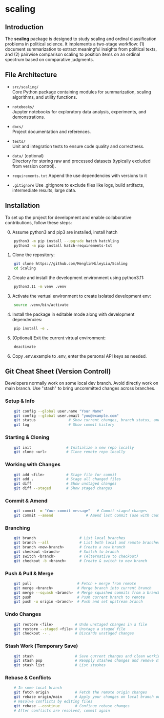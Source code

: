 # scaling

## Introduction

The **scaling** package is designed to study scaling and ordinal classification problems in political science. It implements a two-stage workflow: (1) document summarization to extract meaningful insights from political texts, and (2) pairwise comparison scaling to position items on an ordinal spectrum based on comparative judgments.

## File Architecture

- `src/scaling/`  
  Core Python package containing modules for summarization, scaling algorithms, and utility functions.

- `notebooks/`  
  Jupyter notebooks for exploratory data analysis, experiments, and demonstrations.

- `docs/`  
  Project documentation and references.

- `tests/`  
  Unit and integration tests to ensure code quality and correctness.

- `data/` (optional)  
  Directory for storing raw and processed datasets (typically excluded from version control).

- `requirements.txt`
  Append the use dependencies with versions to it

- `.gitignore`
  Use .gitignore to exclude files like logs, build artifacts, intermediate results, large data.

## Installation

To set up the project for development and enable collaborative contributions, follow these steps:

0. Assume python3 and pip3 are installed, install hatch
```bash
    python3 -m pip install --upgrade hatch hatchling
    python3 -m pip install hatch-requirements-txt
```

1. Clone the repository:
```bash
    git clone https://github.com/MenglinMileyLiu/Scaling
    cd Scaling
```

2. Create and install the development environment using python3.11:
```bash
    python3.11 -m venv .venv
```

3. Activate the vertual environment to create isolated development env:
```bash
    source .venv/bin/activate 
```

4. Install the package in editable mode along with development dependencies:
```bash
    pip install -e .
```

5. (Optional) Exit the current virtual environment:
```bash
    deactivate
```

6. Copy .env.example to .env, enter the personal API keys as needed.

## Git Cheat Sheet (Version Controll)
Developers normally work on some local dev branch. Avoid directly work on main branch. Use "stash" to bring uncommitted changes across branches.

### Setup & Info
```bash
    git config --global user.name "Your Name"
    git config --global user.email "you@example.com"
    git status               # Show current changes, branch status, and conflics
    git log                  # Show commit history
```

### Starting & Cloning
```bash
    git init                # Initialize a new repo locally
    git clone <url>         # Clone remote repo locally
```

### Working with Changes
```bash
    git add <file>          # Stage file for commit
    git add .               # Stage all changed files
    git diff                # Show unstaged changes
    git diff --staged       # Show staged changes
```

### Commit & Amend
```bash
    git commit -m "Your commit message"   # Commit staged changes
    git commit --amend               # Amend last commit (use with caution)
```

### Branching
```bash
    git branch                    # List local branches
    git branch --all              # List both local and remote branches
    git branch <new-branch>       # Create a new branch
    git checkout <branch>         # Switch to branch
    git switch <branch>           # (Alternative to checkout)
    git checkout -b <branch>      # Create & switch to new branch
```

### Push & Pull & Merge
```bash
    git pull                     # Fetch + merge from remote
    git merge <branch>           # Merge branch into current branch
    git merge --squash <branch>  # Merge squashed commits from a branch
    git push                     # Push current branch to remote
    git push -u origin <branch>  # Push and set upstream branch
```

### Undo Changes
```bash
    git restore <file>          # Undo unstaged changes in a file
    git restore --staged <file> # Unstage a staged file
    git checkout -- .           # Discards unstaged changes
```

### Stash Work (Temporary Save)
```bash
    git stash                   # Save current changes and clean working directory
    git stash pop               # Reapply stashed changes and remove stash
    git stash list              # List stashes
```

### Rebase & Conflicts
```bash
    # In some local branch
    git fetch origin            # Fetch the remote origin changes
    git rebase origin/main      # Apply your changes on local branch on the basis of remote origin
    # Resolve conflicts by editing files
    git rebase --continue       # Confinue rebase changes
    # After conflicts are resolved, commit again
```
